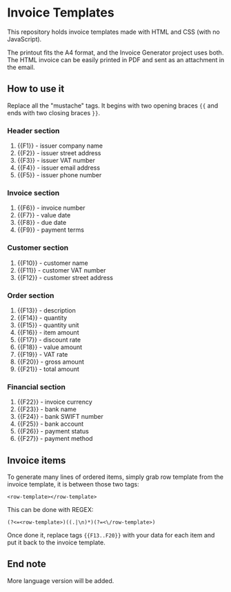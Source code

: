 # Invoice Templates

This repository holds invoice templates made with HTML and CSS (with no JavaScript). 

The printout fits the A4 format, and the Invoice Generator project uses both. The HTML invoice can be easily printed in PDF and sent as an attachment in the email.

## How to use it

Replace all the "mustache" tags. It begins with two opening braces `{{` and ends with two closing braces `}}`.

### Header section

1. {{F1}} - issuer company name
1. {{F2}} - issuer street address
1. {{F3}} - issuer VAT number
1. {{F4}} - issuer email address
1. {{F5}} - issuer phone number

### Invoice section

1. {{F6}} - invoice number
1. {{F7}} - value date
1. {{F8}} - due date
1. {{F9}} - payment terms

### Customer section

1. {{F10}} - customer name
1. {{F11}} - customer VAT number
1. {{F12}} - customer street address

### Order section

1. {{F13}} - description
1. {{F14}} - quantity
1. {{F15}} - quantity unit
1. {{F16}} - item amount
1. {{F17}} - discount rate
1. {{F18}} - value amount
1. {{F19}} - VAT rate
1. {{F20}} - gross amount
1. {{F21}} - total amount

### Financial section

1. {{F22}} - invoice currency
1. {{F23}} - bank name
1. {{F24}} - bank SWIFT number
1. {{F25}} - bank account
1. {{F26}} - payment status
1. {{F27}} - payment method

## Invoice items

To generate many lines of ordered items, simply grab row template from the invoice template, it is between those two tags: 

```<row-template></row-template>``` 

This can be done with REGEX: 

```(?<=<row-template>)((.|\n)*)(?=<\/row-template>)``` 

Once done it, replace tags `{{F13..F20}}` with your data for each item and put it back to the invoice template.

## End note

More language version will be added.
